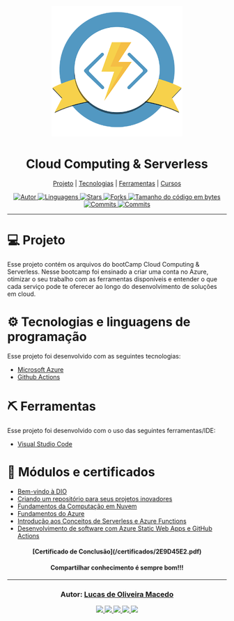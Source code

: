 <h1 align="center">
    <img alt="Cloud Computing & Serverless" title="Cloud Computing & Serverless" src="assets/logo.png" width="300px" />
</h1>
<h1 align="center">
Cloud Computing & Serverless
</h1>
<p align="center">
  <a href="#-projeto">Projeto</a> | 
  <a href="#-tecnologias">Tecnologias</a> | 
  <a href="#-ferramentas">Ferramentas</a> | 
  <a href="#-cursos">Cursos</a>
</p>

<div align="center">
<a href="https://github.com/lucasomac">
<img alt="Autor" src="https://img.shields.io/badge/autor-Lucas de Oliveira Macedo-920629?style=flat-square">
</a>

<a href="#">
<img alt="Linguagens" src="https://img.shields.io/github/languages/count/lucasomac/BootCampCloudComputingServerless?color=920629&style=flat-square">
</a>

<a href="https://github.com/lucasomac/BootCampCloudComputingServerless/stargazers">
<img alt="Stars" src="https://img.shields.io/github/stars/lucasomac/BootCampCloudComputingServerless?color=920629&style=flat-square">
</a>

<a href="https://github.com/lucasomac/BootCampCloudComputingServerless/network/members">
<img alt="Forks" src="https://img.shields.io/github/forks/lucasomac/BootCampCloudComputingServerless?color=920629&style=flat-square">
</a>

<a href="#">
<img alt="Tamanho do código em bytes" src="https://img.shields.io/github/repo-size/lucasomac/BootCampCloudComputingServerless?color=920629&style=flat-square">
</a>

<a href="https://github.com/lucasomac/BootCampCloudComputingServerless/commits/master">
<img alt="Commits" src="https://img.shields.io/github/last-commit/lucasomac/BootCampCloudComputingServerless?color=920629&style=flat-square">
</a>
<a href="https://github.com/lucasomac/BootCampCloudComputingServerless/releases">
<img alt="Commits" src="https://img.shields.io/github/downloads/lucasomac/BootCampCloudComputingServerless/total?color=920629&style=flat-square">
</a>

</div>

<hr/>

# 💻 Projeto

Esse projeto contém os arquivos do bootCamp Cloud Computing & Serverless.
Nesse bootcamp foi ensinado a criar uma conta no Azure, otimizar o seu trabalho com as ferramentas disponíveis e entender o que cada serviço pode te oferecer ao longo do desenvolvimento de soluções em cloud.

# ⚙️ Tecnologias e linguagens de programação

Esse projeto foi desenvolvido com as seguintes tecnologias:

- [Microsoft Azure](https://azure.microsoft.com/pt-br/)
- [Github Actions](https://github.com/features/actions)


# ⛏ Ferramentas

Esse projeto foi desenvolvido com o uso das seguintes ferramentas/IDE:

- [Visual Studio Code](https://code.visualstudio.com/)


# 🏁 Módulos e certificados

- [Bem-vindo à DIO](/certificados/24CA67BD.pdf)
- [Criando um repositório para seus projetos inovadores](/certificados/7769FC21.pdf)
- [Fundamentos da Computação em Nuvem](/certificadso/F1217DA0.pdf)
- [Fundamentos do Azure](/certificados/C5119A8B.pdf)
- [Introdução aos Conceitos de Serverless e Azure Functions](/certificados/E2D312AD.pdf)
- [Desenvolvimento de software com Azure Static Web Apps e GitHub Actions](/certificados/1FE73F27.pdf)

<h4 align="center" >
[Certificado de Conclusão](/certificados/2E9D45E2.pdf)
</h4><h4 align="center" >
  Compartilhar conhecimento é sempre bom!!!
</h4>

---

<h3 align="center">
Autor: <a alt="Lucas de Oliveira Macedo" href="https://github.com/lucasomac">Lucas de Oliveira Macedo</a>
</h3>

<div align="center">

  <a alt="Lucas de Oliveira Macedo Linkedin" href="https://www.linkedin.com/in/lucasomac/">
    <img src="https://img.shields.io/badge/LinkedIn-Lucas de Oliveira Macedo-blue?logo=linkedin"/>
  </a>
  <a alt="Lucas de Oliveira Macedo GitHub" href="https://github.com/lucasomac">
  <img src="https://img.shields.io/badge/GitHub-lucasomac-lightgrey?logo=github"/>
  </a>
 <a alt="Lucas de Oliveira Macedo Twitter" href="https://twitter.com/lucasomac">
  <img src="https://img.shields.io/badge/Twitter-_lucasomac-blue?logo=twitter"/>
 </a>
 <a alt="Lucas de Oliveira Macedo Instagram" href="https://instagram.com/lucasomac">
  <img src="https://img.shields.io/badge/Instragram-lucasomac-E10979?logo=instagram"/>
 </a>
 <a alt="Lucas de Oliveira Macedo Instagram" href="https://facebook.com/lucasomac">
  <img src="https://img.shields.io/badge/Facebook-lucasomac-blue?logo=facebook&"/>
 </a>

</div>
